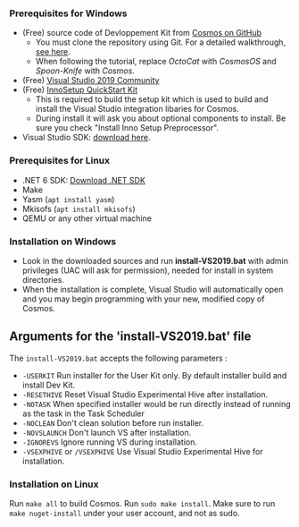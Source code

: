 
###  Prerequisites for Windows

* (Free) source code of Devloppement Kit from [Cosmos on GitHub](https://github.com/CosmosOS/Cosmos)
   * You must clone the repository using Git. For a detailed walkthrough, [see here](https://help.github.com/articles/fork-a-repo/).
   * When following the tutorial, replace *OctoCat* with *CosmosOS* and *Spoon-Knife* with *Cosmos*.
* (Free) [Visual Studio 2019 Community](https://visualstudio.microsoft.com/vs/)  
* (Free) [InnoSetup QuickStart Kit](http://www.jrsoftware.org/isdl.php#qsp)
   * This is required to build the setup kit which is used to build and install the Visual Studio integration libaries for Cosmos.
    * During install it will ask you about optional components to install. Be sure you check "Install Inno Setup Preprocessor".
* Visual Studio SDK: [download here](https://www.microsoft.com/en-us/download/details.aspx?id=40758).

###  Prerequisites for Linux

* .NET 6 SDK: [Download .NET SDK](https://learn.microsoft.com/en-us/dotnet/core/install/linux)
* Make
* Yasm (`apt install yasm`)
* Mkisofs (`apt install mkisofs`)
* QEMU or any other virtual machine

###  Installation on Windows

* Look in the downloaded sources and run **install-VS2019.bat** with admin privileges (UAC will ask for permission), needed for install in system directories.
* When the installation is complete, Visual Studio will automatically open and you may begin programming with your new, modified copy of Cosmos.

## Arguments for the 'install-VS2019.bat' file
The `install-VS2019.bat` accepts the following parameters :

- `-USERKIT` Run installer for the User Kit only. By default installer build and install Dev Kit.
- `-RESETHIVE` Reset Visual Studio Experimental Hive after installation.
- `-NOTASK` When specified installer would be run directly instead of running as the task in the Task Scheduler
- `-NOCLEAN` Don't clean solution before run installer.
- `-NOVSLAUNCH` Don't launch VS after installation.
- `-IGNOREVS` Ignore running VS during installation.
- `-VSEXPHIVE` or `/VSEXPHIVE` Use Visual Studio Experimental Hive for installation.

###  Installation on Linux
Run `make all` to build Cosmos. Run `sudo make install`. Make sure to run `make nuget-install` under your user account, and not as sudo.
